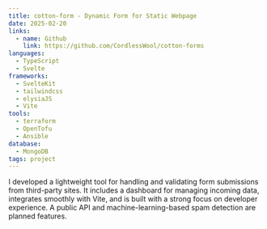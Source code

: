 ```yaml
---
title: cotton-form - Dynamic Form for Static Webpage
date: 2025-02-20
links:
  - name: Github
    link: https://github.com/CordlessWool/cotton-forms
languages:
  - TypeScript
  - Svelte
frameworks:
  - SvelteKit
  - tailwindcss
  - elysiaJS
  - Vite
tools:
  - terraform
  - OpenTofu
  - Ansible
database:
  - MongoDB
tags: project
---
```


I developed a lightweight tool for handling and validating form submissions from third-party sites. It includes a dashboard for managing incoming data, integrates smoothly with Vite, and is built with a strong focus on developer experience. A public API and machine-learning-based spam detection are planned features.
